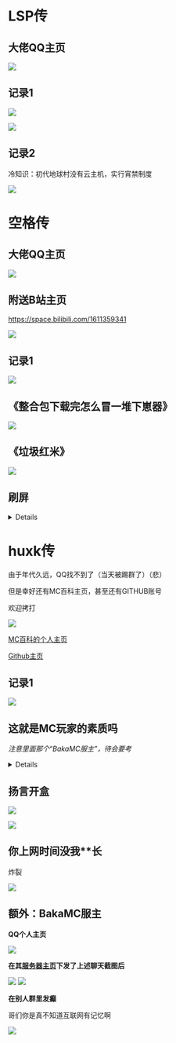 # LSP传

## 大佬QQ主页

![](/others/三人传/Lsp.jpg)

## 记录1

![](/others/三人传/Lsp.1.jpeg)

![](/others/三人传/Lsp.2.jpeg)

## 记录2

冷知识：初代地球村没有云主机，实行宵禁制度

![](/others/三人传/Lsp.3.jpeg)

# 空格传

## 大佬QQ主页

![](/others/三人传/SPACE.jpg)

## 附送B站主页

https://space.bilibili.com/1611359341

![](/others/三人传/SPACE_Owo.png)

## 记录1

![](/others/三人传/SPACE1.jpeg)

## 《整合包下载完怎么冒一堆下崽器》

![](/others/三人传/SPACE2.jpeg)

## 《垃圾红米》

![](/others/三人传/红米垃圾.jpeg)

## 刷屏

<details>

![](/others/三人传/SPACE.刷屏1.jpeg)

![](/others/三人传/SPACE.刷屏2.jpeg)

![](/others/三人传/SPACE.刷屏3.jpeg)


</details>

# huxk传

由于年代久远，QQ找不到了（当天被踢群了）（悲）

但是幸好还有MC百科主页，甚至还有GITHUB账号

欢迎拷打

![](/others/三人传/huxk主页.png)

[MC百科的个人主页](https://www.mcmod.cn/author/30767.html)

[Github主页](https://github.com/WhitePhosphor)

## 记录1

![](/others/三人传/三人1.png)

## 这就是MC玩家的素质吗

_注意里面那个“BakaMC服主”，待会要考_

<details>

![](/others/三人传/低素质哥.png)

![](/others/三人传/低素质哥2.png)

</details>

## 扬言开盒

![](/others/三人传/开盒.png)

![](/others/三人传/《警察都不管》.png)

## 你上网时间没我**长

炸裂

![](/others/三人传/炸裂言论.png)

## 额外：BakaMC服主

**QQ个人主页**

![](/others/三人传/夸.jpg)

**在其[服务器主页](https://play.mcmod.cn/sv20185392.html)下发了上述聊天截图后**

![](/others/三人传/夸3.png)
![](/others/三人传/夸4.png)

**在别人群里发癫**

哥们你是真不知道互联网有记忆啊

![](/others/三人传/夸2.png)